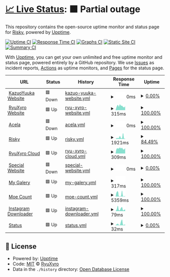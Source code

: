 # [📈 Live Status](https://RyuXyro.github.io/status): <!--live status--> **🟧 Partial outage**

This repository contains the open-source uptime monitor and status page for [Risky](https://RyuXyro.github.io/status), powered by [Upptime](https://github.com/upptime/upptime).

[![Uptime CI](https://github.com/RyuXyro/status/workflows/Uptime%20CI/badge.svg)](https://github.com/RyuXyro/status/actions?query=workflow%3A%22Uptime+CI%22)
[![Response Time CI](https://github.com/RyuXyro/status/workflows/Response%20Time%20CI/badge.svg)](https://github.com/RyuXyro/status/actions?query=workflow%3A%22Response+Time+CI%22)
[![Graphs CI](https://github.com/RyuXyro/status/workflows/Graphs%20CI/badge.svg)](https://github.com/RyuXyro/status/actions?query=workflow%3A%22Graphs+CI%22)
[![Static Site CI](https://github.com/RyuXyro/status/workflows/Static%20Site%20CI/badge.svg)](https://github.com/RyuXyro/status/actions?query=workflow%3A%22Static+Site+CI%22)
[![Summary CI](https://github.com/RyuXyro/status/workflows/Summary%20CI/badge.svg)](https://github.com/RyuXyro/status/actions?query=workflow%3A%22Summary+CI%22)

With [Upptime](https://upptime.js.org), you can get your own unlimited and free uptime monitor and status page, powered entirely by a GitHub repository. We use [Issues](https://github.com/RyuXyro/status/issues) as incident reports, [Actions](https://github.com/RyuXyro/status/actions) as uptime monitors, and [Pages](https://RyuXyro.github.io/status) for the status page.

<!--start: status pages-->
<!-- This summary is generated by Upptime (https://github.com/upptime/upptime) -->
<!-- Do not edit this manually, your changes will be overwritten -->
<!-- prettier-ignore -->
| URL | Status | History | Response Time | Uptime |
| --- | ------ | ------- | ------------- | ------ |
| <img alt="" src="https://icons.duckduckgo.com/ip3/kazuoyuuka.rf.gd.ico" height="13"> [KazuoYuuka Website](https://kazuoyuuka.rf.gd) | 🟥 Down | [kazuo-yuuka-website.yml](https://github.com/RyuXyro/status/commits/HEAD/history/kazuo-yuuka-website.yml) | <details><summary><img alt="Response time graph" src="./graphs/kazuo-yuuka-website/response-time-week.png" height="20"> 0ms</summary><br><a href="https://RyuXyro.github.io/status/history/kazuo-yuuka-website"><img alt="Response time 0" src="https://img.shields.io/endpoint?url=https%3A%2F%2Fraw.githubusercontent.com%2FRyuXyro%2Fstatus%2FHEAD%2Fapi%2Fkazuo-yuuka-website%2Fresponse-time.json"></a><br><a href="https://RyuXyro.github.io/status/history/kazuo-yuuka-website"><img alt="24-hour response time 0" src="https://img.shields.io/endpoint?url=https%3A%2F%2Fraw.githubusercontent.com%2FRyuXyro%2Fstatus%2FHEAD%2Fapi%2Fkazuo-yuuka-website%2Fresponse-time-day.json"></a><br><a href="https://RyuXyro.github.io/status/history/kazuo-yuuka-website"><img alt="7-day response time 0" src="https://img.shields.io/endpoint?url=https%3A%2F%2Fraw.githubusercontent.com%2FRyuXyro%2Fstatus%2FHEAD%2Fapi%2Fkazuo-yuuka-website%2Fresponse-time-week.json"></a><br><a href="https://RyuXyro.github.io/status/history/kazuo-yuuka-website"><img alt="30-day response time 0" src="https://img.shields.io/endpoint?url=https%3A%2F%2Fraw.githubusercontent.com%2FRyuXyro%2Fstatus%2FHEAD%2Fapi%2Fkazuo-yuuka-website%2Fresponse-time-month.json"></a><br><a href="https://RyuXyro.github.io/status/history/kazuo-yuuka-website"><img alt="1-year response time 0" src="https://img.shields.io/endpoint?url=https%3A%2F%2Fraw.githubusercontent.com%2FRyuXyro%2Fstatus%2FHEAD%2Fapi%2Fkazuo-yuuka-website%2Fresponse-time-year.json"></a></details> | <details><summary><a href="https://RyuXyro.github.io/status/history/kazuo-yuuka-website">0.00%</a></summary><a href="https://RyuXyro.github.io/status/history/kazuo-yuuka-website"><img alt="All-time uptime 0.00%" src="https://img.shields.io/endpoint?url=https%3A%2F%2Fraw.githubusercontent.com%2FRyuXyro%2Fstatus%2FHEAD%2Fapi%2Fkazuo-yuuka-website%2Fuptime.json"></a><br><a href="https://RyuXyro.github.io/status/history/kazuo-yuuka-website"><img alt="24-hour uptime 0.00%" src="https://img.shields.io/endpoint?url=https%3A%2F%2Fraw.githubusercontent.com%2FRyuXyro%2Fstatus%2FHEAD%2Fapi%2Fkazuo-yuuka-website%2Fuptime-day.json"></a><br><a href="https://RyuXyro.github.io/status/history/kazuo-yuuka-website"><img alt="7-day uptime 0.00%" src="https://img.shields.io/endpoint?url=https%3A%2F%2Fraw.githubusercontent.com%2FRyuXyro%2Fstatus%2FHEAD%2Fapi%2Fkazuo-yuuka-website%2Fuptime-week.json"></a><br><a href="https://RyuXyro.github.io/status/history/kazuo-yuuka-website"><img alt="30-day uptime 0.00%" src="https://img.shields.io/endpoint?url=https%3A%2F%2Fraw.githubusercontent.com%2FRyuXyro%2Fstatus%2FHEAD%2Fapi%2Fkazuo-yuuka-website%2Fuptime-month.json"></a><br><a href="https://RyuXyro.github.io/status/history/kazuo-yuuka-website"><img alt="1-year uptime 0.00%" src="https://img.shields.io/endpoint?url=https%3A%2F%2Fraw.githubusercontent.com%2FRyuXyro%2Fstatus%2FHEAD%2Fapi%2Fkazuo-yuuka-website%2Fuptime-year.json"></a></details>
| <img alt="" src="https://icons.duckduckgo.com/ip3/ryuxyro.epizy.com.ico" height="13"> [RyuXyro Website](http://ryuxyro.epizy.com) | 🟩 Up | [ryu-xyro-website.yml](https://github.com/RyuXyro/status/commits/HEAD/history/ryu-xyro-website.yml) | <details><summary><img alt="Response time graph" src="./graphs/ryu-xyro-website/response-time-week.png" height="20"> 315ms</summary><br><a href="https://RyuXyro.github.io/status/history/ryu-xyro-website"><img alt="Response time 412" src="https://img.shields.io/endpoint?url=https%3A%2F%2Fraw.githubusercontent.com%2FRyuXyro%2Fstatus%2FHEAD%2Fapi%2Fryu-xyro-website%2Fresponse-time.json"></a><br><a href="https://RyuXyro.github.io/status/history/ryu-xyro-website"><img alt="24-hour response time 304" src="https://img.shields.io/endpoint?url=https%3A%2F%2Fraw.githubusercontent.com%2FRyuXyro%2Fstatus%2FHEAD%2Fapi%2Fryu-xyro-website%2Fresponse-time-day.json"></a><br><a href="https://RyuXyro.github.io/status/history/ryu-xyro-website"><img alt="7-day response time 315" src="https://img.shields.io/endpoint?url=https%3A%2F%2Fraw.githubusercontent.com%2FRyuXyro%2Fstatus%2FHEAD%2Fapi%2Fryu-xyro-website%2Fresponse-time-week.json"></a><br><a href="https://RyuXyro.github.io/status/history/ryu-xyro-website"><img alt="30-day response time 412" src="https://img.shields.io/endpoint?url=https%3A%2F%2Fraw.githubusercontent.com%2FRyuXyro%2Fstatus%2FHEAD%2Fapi%2Fryu-xyro-website%2Fresponse-time-month.json"></a><br><a href="https://RyuXyro.github.io/status/history/ryu-xyro-website"><img alt="1-year response time 412" src="https://img.shields.io/endpoint?url=https%3A%2F%2Fraw.githubusercontent.com%2FRyuXyro%2Fstatus%2FHEAD%2Fapi%2Fryu-xyro-website%2Fresponse-time-year.json"></a></details> | <details><summary><a href="https://RyuXyro.github.io/status/history/ryu-xyro-website">100.00%</a></summary><a href="https://RyuXyro.github.io/status/history/ryu-xyro-website"><img alt="All-time uptime 99.43%" src="https://img.shields.io/endpoint?url=https%3A%2F%2Fraw.githubusercontent.com%2FRyuXyro%2Fstatus%2FHEAD%2Fapi%2Fryu-xyro-website%2Fuptime.json"></a><br><a href="https://RyuXyro.github.io/status/history/ryu-xyro-website"><img alt="24-hour uptime 100.00%" src="https://img.shields.io/endpoint?url=https%3A%2F%2Fraw.githubusercontent.com%2FRyuXyro%2Fstatus%2FHEAD%2Fapi%2Fryu-xyro-website%2Fuptime-day.json"></a><br><a href="https://RyuXyro.github.io/status/history/ryu-xyro-website"><img alt="7-day uptime 100.00%" src="https://img.shields.io/endpoint?url=https%3A%2F%2Fraw.githubusercontent.com%2FRyuXyro%2Fstatus%2FHEAD%2Fapi%2Fryu-xyro-website%2Fuptime-week.json"></a><br><a href="https://RyuXyro.github.io/status/history/ryu-xyro-website"><img alt="30-day uptime 99.42%" src="https://img.shields.io/endpoint?url=https%3A%2F%2Fraw.githubusercontent.com%2FRyuXyro%2Fstatus%2FHEAD%2Fapi%2Fryu-xyro-website%2Fuptime-month.json"></a><br><a href="https://RyuXyro.github.io/status/history/ryu-xyro-website"><img alt="1-year uptime 99.43%" src="https://img.shields.io/endpoint?url=https%3A%2F%2Fraw.githubusercontent.com%2FRyuXyro%2Fstatus%2FHEAD%2Fapi%2Fryu-xyro-website%2Fuptime-year.json"></a></details>
| <img alt="" src="https://icons.duckduckgo.com/ip3/acela.rf.gd.ico" height="13"> [Acela](https://acela.rf.gd) | 🟥 Down | [acela.yml](https://github.com/RyuXyro/status/commits/HEAD/history/acela.yml) | <details><summary><img alt="Response time graph" src="./graphs/acela/response-time-week.png" height="20"> 0ms</summary><br><a href="https://RyuXyro.github.io/status/history/acela"><img alt="Response time 0" src="https://img.shields.io/endpoint?url=https%3A%2F%2Fraw.githubusercontent.com%2FRyuXyro%2Fstatus%2FHEAD%2Fapi%2Facela%2Fresponse-time.json"></a><br><a href="https://RyuXyro.github.io/status/history/acela"><img alt="24-hour response time 0" src="https://img.shields.io/endpoint?url=https%3A%2F%2Fraw.githubusercontent.com%2FRyuXyro%2Fstatus%2FHEAD%2Fapi%2Facela%2Fresponse-time-day.json"></a><br><a href="https://RyuXyro.github.io/status/history/acela"><img alt="7-day response time 0" src="https://img.shields.io/endpoint?url=https%3A%2F%2Fraw.githubusercontent.com%2FRyuXyro%2Fstatus%2FHEAD%2Fapi%2Facela%2Fresponse-time-week.json"></a><br><a href="https://RyuXyro.github.io/status/history/acela"><img alt="30-day response time 0" src="https://img.shields.io/endpoint?url=https%3A%2F%2Fraw.githubusercontent.com%2FRyuXyro%2Fstatus%2FHEAD%2Fapi%2Facela%2Fresponse-time-month.json"></a><br><a href="https://RyuXyro.github.io/status/history/acela"><img alt="1-year response time 0" src="https://img.shields.io/endpoint?url=https%3A%2F%2Fraw.githubusercontent.com%2FRyuXyro%2Fstatus%2FHEAD%2Fapi%2Facela%2Fresponse-time-year.json"></a></details> | <details><summary><a href="https://RyuXyro.github.io/status/history/acela">100.00%</a></summary><a href="https://RyuXyro.github.io/status/history/acela"><img alt="All-time uptime 96.42%" src="https://img.shields.io/endpoint?url=https%3A%2F%2Fraw.githubusercontent.com%2FRyuXyro%2Fstatus%2FHEAD%2Fapi%2Facela%2Fuptime.json"></a><br><a href="https://RyuXyro.github.io/status/history/acela"><img alt="24-hour uptime 100.00%" src="https://img.shields.io/endpoint?url=https%3A%2F%2Fraw.githubusercontent.com%2FRyuXyro%2Fstatus%2FHEAD%2Fapi%2Facela%2Fuptime-day.json"></a><br><a href="https://RyuXyro.github.io/status/history/acela"><img alt="7-day uptime 100.00%" src="https://img.shields.io/endpoint?url=https%3A%2F%2Fraw.githubusercontent.com%2FRyuXyro%2Fstatus%2FHEAD%2Fapi%2Facela%2Fuptime-week.json"></a><br><a href="https://RyuXyro.github.io/status/history/acela"><img alt="30-day uptime 96.42%" src="https://img.shields.io/endpoint?url=https%3A%2F%2Fraw.githubusercontent.com%2FRyuXyro%2Fstatus%2FHEAD%2Fapi%2Facela%2Fuptime-month.json"></a><br><a href="https://RyuXyro.github.io/status/history/acela"><img alt="1-year uptime 96.42%" src="https://img.shields.io/endpoint?url=https%3A%2F%2Fraw.githubusercontent.com%2FRyuXyro%2Fstatus%2FHEAD%2Fapi%2Facela%2Fuptime-year.json"></a></details>
| <img alt="" src="https://icons.duckduckgo.com/ip3/ryuxyro.my.id.ico" height="13"> [Risky](https://ryuxyro.my.id/) | 🟩 Up | [risky.yml](https://github.com/RyuXyro/status/commits/HEAD/history/risky.yml) | <details><summary><img alt="Response time graph" src="./graphs/risky/response-time-week.png" height="20"> 1921ms</summary><br><a href="https://RyuXyro.github.io/status/history/risky"><img alt="Response time 1975" src="https://img.shields.io/endpoint?url=https%3A%2F%2Fraw.githubusercontent.com%2FRyuXyro%2Fstatus%2FHEAD%2Fapi%2Frisky%2Fresponse-time.json"></a><br><a href="https://RyuXyro.github.io/status/history/risky"><img alt="24-hour response time 489" src="https://img.shields.io/endpoint?url=https%3A%2F%2Fraw.githubusercontent.com%2FRyuXyro%2Fstatus%2FHEAD%2Fapi%2Frisky%2Fresponse-time-day.json"></a><br><a href="https://RyuXyro.github.io/status/history/risky"><img alt="7-day response time 1921" src="https://img.shields.io/endpoint?url=https%3A%2F%2Fraw.githubusercontent.com%2FRyuXyro%2Fstatus%2FHEAD%2Fapi%2Frisky%2Fresponse-time-week.json"></a><br><a href="https://RyuXyro.github.io/status/history/risky"><img alt="30-day response time 1975" src="https://img.shields.io/endpoint?url=https%3A%2F%2Fraw.githubusercontent.com%2FRyuXyro%2Fstatus%2FHEAD%2Fapi%2Frisky%2Fresponse-time-month.json"></a><br><a href="https://RyuXyro.github.io/status/history/risky"><img alt="1-year response time 1975" src="https://img.shields.io/endpoint?url=https%3A%2F%2Fraw.githubusercontent.com%2FRyuXyro%2Fstatus%2FHEAD%2Fapi%2Frisky%2Fresponse-time-year.json"></a></details> | <details><summary><a href="https://RyuXyro.github.io/status/history/risky">84.49%</a></summary><a href="https://RyuXyro.github.io/status/history/risky"><img alt="All-time uptime 93.01%" src="https://img.shields.io/endpoint?url=https%3A%2F%2Fraw.githubusercontent.com%2FRyuXyro%2Fstatus%2FHEAD%2Fapi%2Frisky%2Fuptime.json"></a><br><a href="https://RyuXyro.github.io/status/history/risky"><img alt="24-hour uptime 60.06%" src="https://img.shields.io/endpoint?url=https%3A%2F%2Fraw.githubusercontent.com%2FRyuXyro%2Fstatus%2FHEAD%2Fapi%2Frisky%2Fuptime-day.json"></a><br><a href="https://RyuXyro.github.io/status/history/risky"><img alt="7-day uptime 84.49%" src="https://img.shields.io/endpoint?url=https%3A%2F%2Fraw.githubusercontent.com%2FRyuXyro%2Fstatus%2FHEAD%2Fapi%2Frisky%2Fuptime-week.json"></a><br><a href="https://RyuXyro.github.io/status/history/risky"><img alt="30-day uptime 93.01%" src="https://img.shields.io/endpoint?url=https%3A%2F%2Fraw.githubusercontent.com%2FRyuXyro%2Fstatus%2FHEAD%2Fapi%2Frisky%2Fuptime-month.json"></a><br><a href="https://RyuXyro.github.io/status/history/risky"><img alt="1-year uptime 93.01%" src="https://img.shields.io/endpoint?url=https%3A%2F%2Fraw.githubusercontent.com%2FRyuXyro%2Fstatus%2FHEAD%2Fapi%2Frisky%2Fuptime-year.json"></a></details>
| <img alt="" src="https://icons.duckduckgo.com/ip3/cloud.ryuxyro.workers.dev.ico" height="13"> [RyuXyro Cloud](https://cloud.ryuxyro.workers.dev/) | 🟩 Up | [ryu-xyro-cloud.yml](https://github.com/RyuXyro/status/commits/HEAD/history/ryu-xyro-cloud.yml) | <details><summary><img alt="Response time graph" src="./graphs/ryu-xyro-cloud/response-time-week.png" height="20"> 309ms</summary><br><a href="https://RyuXyro.github.io/status/history/ryu-xyro-cloud"><img alt="Response time 269" src="https://img.shields.io/endpoint?url=https%3A%2F%2Fraw.githubusercontent.com%2FRyuXyro%2Fstatus%2FHEAD%2Fapi%2Fryu-xyro-cloud%2Fresponse-time.json"></a><br><a href="https://RyuXyro.github.io/status/history/ryu-xyro-cloud"><img alt="24-hour response time 305" src="https://img.shields.io/endpoint?url=https%3A%2F%2Fraw.githubusercontent.com%2FRyuXyro%2Fstatus%2FHEAD%2Fapi%2Fryu-xyro-cloud%2Fresponse-time-day.json"></a><br><a href="https://RyuXyro.github.io/status/history/ryu-xyro-cloud"><img alt="7-day response time 309" src="https://img.shields.io/endpoint?url=https%3A%2F%2Fraw.githubusercontent.com%2FRyuXyro%2Fstatus%2FHEAD%2Fapi%2Fryu-xyro-cloud%2Fresponse-time-week.json"></a><br><a href="https://RyuXyro.github.io/status/history/ryu-xyro-cloud"><img alt="30-day response time 269" src="https://img.shields.io/endpoint?url=https%3A%2F%2Fraw.githubusercontent.com%2FRyuXyro%2Fstatus%2FHEAD%2Fapi%2Fryu-xyro-cloud%2Fresponse-time-month.json"></a><br><a href="https://RyuXyro.github.io/status/history/ryu-xyro-cloud"><img alt="1-year response time 269" src="https://img.shields.io/endpoint?url=https%3A%2F%2Fraw.githubusercontent.com%2FRyuXyro%2Fstatus%2FHEAD%2Fapi%2Fryu-xyro-cloud%2Fresponse-time-year.json"></a></details> | <details><summary><a href="https://RyuXyro.github.io/status/history/ryu-xyro-cloud">100.00%</a></summary><a href="https://RyuXyro.github.io/status/history/ryu-xyro-cloud"><img alt="All-time uptime 90.52%" src="https://img.shields.io/endpoint?url=https%3A%2F%2Fraw.githubusercontent.com%2FRyuXyro%2Fstatus%2FHEAD%2Fapi%2Fryu-xyro-cloud%2Fuptime.json"></a><br><a href="https://RyuXyro.github.io/status/history/ryu-xyro-cloud"><img alt="24-hour uptime 100.00%" src="https://img.shields.io/endpoint?url=https%3A%2F%2Fraw.githubusercontent.com%2FRyuXyro%2Fstatus%2FHEAD%2Fapi%2Fryu-xyro-cloud%2Fuptime-day.json"></a><br><a href="https://RyuXyro.github.io/status/history/ryu-xyro-cloud"><img alt="7-day uptime 100.00%" src="https://img.shields.io/endpoint?url=https%3A%2F%2Fraw.githubusercontent.com%2FRyuXyro%2Fstatus%2FHEAD%2Fapi%2Fryu-xyro-cloud%2Fuptime-week.json"></a><br><a href="https://RyuXyro.github.io/status/history/ryu-xyro-cloud"><img alt="30-day uptime 90.52%" src="https://img.shields.io/endpoint?url=https%3A%2F%2Fraw.githubusercontent.com%2FRyuXyro%2Fstatus%2FHEAD%2Fapi%2Fryu-xyro-cloud%2Fuptime-month.json"></a><br><a href="https://RyuXyro.github.io/status/history/ryu-xyro-cloud"><img alt="1-year uptime 90.52%" src="https://img.shields.io/endpoint?url=https%3A%2F%2Fraw.githubusercontent.com%2FRyuXyro%2Fstatus%2FHEAD%2Fapi%2Fryu-xyro-cloud%2Fuptime-year.json"></a></details>
| <img alt="" src="https://icons.duckduckgo.com/ip3/special-for-you.rf.gd.ico" height="13"> [Special Website](https://special-for-you.rf.gd) | 🟥 Down | [special-website.yml](https://github.com/RyuXyro/status/commits/HEAD/history/special-website.yml) | <details><summary><img alt="Response time graph" src="./graphs/special-website/response-time-week.png" height="20"> 0ms</summary><br><a href="https://RyuXyro.github.io/status/history/special-website"><img alt="Response time 0" src="https://img.shields.io/endpoint?url=https%3A%2F%2Fraw.githubusercontent.com%2FRyuXyro%2Fstatus%2FHEAD%2Fapi%2Fspecial-website%2Fresponse-time.json"></a><br><a href="https://RyuXyro.github.io/status/history/special-website"><img alt="24-hour response time 0" src="https://img.shields.io/endpoint?url=https%3A%2F%2Fraw.githubusercontent.com%2FRyuXyro%2Fstatus%2FHEAD%2Fapi%2Fspecial-website%2Fresponse-time-day.json"></a><br><a href="https://RyuXyro.github.io/status/history/special-website"><img alt="7-day response time 0" src="https://img.shields.io/endpoint?url=https%3A%2F%2Fraw.githubusercontent.com%2FRyuXyro%2Fstatus%2FHEAD%2Fapi%2Fspecial-website%2Fresponse-time-week.json"></a><br><a href="https://RyuXyro.github.io/status/history/special-website"><img alt="30-day response time 0" src="https://img.shields.io/endpoint?url=https%3A%2F%2Fraw.githubusercontent.com%2FRyuXyro%2Fstatus%2FHEAD%2Fapi%2Fspecial-website%2Fresponse-time-month.json"></a><br><a href="https://RyuXyro.github.io/status/history/special-website"><img alt="1-year response time 0" src="https://img.shields.io/endpoint?url=https%3A%2F%2Fraw.githubusercontent.com%2FRyuXyro%2Fstatus%2FHEAD%2Fapi%2Fspecial-website%2Fresponse-time-year.json"></a></details> | <details><summary><a href="https://RyuXyro.github.io/status/history/special-website">0.00%</a></summary><a href="https://RyuXyro.github.io/status/history/special-website"><img alt="All-time uptime 0.00%" src="https://img.shields.io/endpoint?url=https%3A%2F%2Fraw.githubusercontent.com%2FRyuXyro%2Fstatus%2FHEAD%2Fapi%2Fspecial-website%2Fuptime.json"></a><br><a href="https://RyuXyro.github.io/status/history/special-website"><img alt="24-hour uptime 0.00%" src="https://img.shields.io/endpoint?url=https%3A%2F%2Fraw.githubusercontent.com%2FRyuXyro%2Fstatus%2FHEAD%2Fapi%2Fspecial-website%2Fuptime-day.json"></a><br><a href="https://RyuXyro.github.io/status/history/special-website"><img alt="7-day uptime 0.00%" src="https://img.shields.io/endpoint?url=https%3A%2F%2Fraw.githubusercontent.com%2FRyuXyro%2Fstatus%2FHEAD%2Fapi%2Fspecial-website%2Fuptime-week.json"></a><br><a href="https://RyuXyro.github.io/status/history/special-website"><img alt="30-day uptime 0.00%" src="https://img.shields.io/endpoint?url=https%3A%2F%2Fraw.githubusercontent.com%2FRyuXyro%2Fstatus%2FHEAD%2Fapi%2Fspecial-website%2Fuptime-month.json"></a><br><a href="https://RyuXyro.github.io/status/history/special-website"><img alt="1-year uptime 0.00%" src="https://img.shields.io/endpoint?url=https%3A%2F%2Fraw.githubusercontent.com%2FRyuXyro%2Fstatus%2FHEAD%2Fapi%2Fspecial-website%2Fuptime-year.json"></a></details>
| <img alt="" src="https://icons.duckduckgo.com/ip3/one-galery.epizy.com.ico" height="13"> [My Galery](http://one-galery.epizy.com/) | 🟩 Up | [my-galery.yml](https://github.com/RyuXyro/status/commits/HEAD/history/my-galery.yml) | <details><summary><img alt="Response time graph" src="./graphs/my-galery/response-time-week.png" height="20"> 317ms</summary><br><a href="https://RyuXyro.github.io/status/history/my-galery"><img alt="Response time 317" src="https://img.shields.io/endpoint?url=https%3A%2F%2Fraw.githubusercontent.com%2FRyuXyro%2Fstatus%2FHEAD%2Fapi%2Fmy-galery%2Fresponse-time.json"></a><br><a href="https://RyuXyro.github.io/status/history/my-galery"><img alt="24-hour response time 317" src="https://img.shields.io/endpoint?url=https%3A%2F%2Fraw.githubusercontent.com%2FRyuXyro%2Fstatus%2FHEAD%2Fapi%2Fmy-galery%2Fresponse-time-day.json"></a><br><a href="https://RyuXyro.github.io/status/history/my-galery"><img alt="7-day response time 317" src="https://img.shields.io/endpoint?url=https%3A%2F%2Fraw.githubusercontent.com%2FRyuXyro%2Fstatus%2FHEAD%2Fapi%2Fmy-galery%2Fresponse-time-week.json"></a><br><a href="https://RyuXyro.github.io/status/history/my-galery"><img alt="30-day response time 317" src="https://img.shields.io/endpoint?url=https%3A%2F%2Fraw.githubusercontent.com%2FRyuXyro%2Fstatus%2FHEAD%2Fapi%2Fmy-galery%2Fresponse-time-month.json"></a><br><a href="https://RyuXyro.github.io/status/history/my-galery"><img alt="1-year response time 317" src="https://img.shields.io/endpoint?url=https%3A%2F%2Fraw.githubusercontent.com%2FRyuXyro%2Fstatus%2FHEAD%2Fapi%2Fmy-galery%2Fresponse-time-year.json"></a></details> | <details><summary><a href="https://RyuXyro.github.io/status/history/my-galery">100.00%</a></summary><a href="https://RyuXyro.github.io/status/history/my-galery"><img alt="All-time uptime 100.00%" src="https://img.shields.io/endpoint?url=https%3A%2F%2Fraw.githubusercontent.com%2FRyuXyro%2Fstatus%2FHEAD%2Fapi%2Fmy-galery%2Fuptime.json"></a><br><a href="https://RyuXyro.github.io/status/history/my-galery"><img alt="24-hour uptime 100.00%" src="https://img.shields.io/endpoint?url=https%3A%2F%2Fraw.githubusercontent.com%2FRyuXyro%2Fstatus%2FHEAD%2Fapi%2Fmy-galery%2Fuptime-day.json"></a><br><a href="https://RyuXyro.github.io/status/history/my-galery"><img alt="7-day uptime 100.00%" src="https://img.shields.io/endpoint?url=https%3A%2F%2Fraw.githubusercontent.com%2FRyuXyro%2Fstatus%2FHEAD%2Fapi%2Fmy-galery%2Fuptime-week.json"></a><br><a href="https://RyuXyro.github.io/status/history/my-galery"><img alt="30-day uptime 100.00%" src="https://img.shields.io/endpoint?url=https%3A%2F%2Fraw.githubusercontent.com%2FRyuXyro%2Fstatus%2FHEAD%2Fapi%2Fmy-galery%2Fuptime-month.json"></a><br><a href="https://RyuXyro.github.io/status/history/my-galery"><img alt="1-year uptime 100.00%" src="https://img.shields.io/endpoint?url=https%3A%2F%2Fraw.githubusercontent.com%2FRyuXyro%2Fstatus%2FHEAD%2Fapi%2Fmy-galery%2Fuptime-year.json"></a></details>
| <img alt="" src="https://icons.duckduckgo.com/ip3/moe-count.glitch.me.ico" height="13"> [Moe Count](https://moe-count.glitch.me) | 🟩 Up | [moe-count.yml](https://github.com/RyuXyro/status/commits/HEAD/history/moe-count.yml) | <details><summary><img alt="Response time graph" src="./graphs/moe-count/response-time-week.png" height="20"> 5359ms</summary><br><a href="https://RyuXyro.github.io/status/history/moe-count"><img alt="Response time 5428" src="https://img.shields.io/endpoint?url=https%3A%2F%2Fraw.githubusercontent.com%2FRyuXyro%2Fstatus%2FHEAD%2Fapi%2Fmoe-count%2Fresponse-time.json"></a><br><a href="https://RyuXyro.github.io/status/history/moe-count"><img alt="24-hour response time 871" src="https://img.shields.io/endpoint?url=https%3A%2F%2Fraw.githubusercontent.com%2FRyuXyro%2Fstatus%2FHEAD%2Fapi%2Fmoe-count%2Fresponse-time-day.json"></a><br><a href="https://RyuXyro.github.io/status/history/moe-count"><img alt="7-day response time 5359" src="https://img.shields.io/endpoint?url=https%3A%2F%2Fraw.githubusercontent.com%2FRyuXyro%2Fstatus%2FHEAD%2Fapi%2Fmoe-count%2Fresponse-time-week.json"></a><br><a href="https://RyuXyro.github.io/status/history/moe-count"><img alt="30-day response time 6082" src="https://img.shields.io/endpoint?url=https%3A%2F%2Fraw.githubusercontent.com%2FRyuXyro%2Fstatus%2FHEAD%2Fapi%2Fmoe-count%2Fresponse-time-month.json"></a><br><a href="https://RyuXyro.github.io/status/history/moe-count"><img alt="1-year response time 5428" src="https://img.shields.io/endpoint?url=https%3A%2F%2Fraw.githubusercontent.com%2FRyuXyro%2Fstatus%2FHEAD%2Fapi%2Fmoe-count%2Fresponse-time-year.json"></a></details> | <details><summary><a href="https://RyuXyro.github.io/status/history/moe-count">100.00%</a></summary><a href="https://RyuXyro.github.io/status/history/moe-count"><img alt="All-time uptime 99.68%" src="https://img.shields.io/endpoint?url=https%3A%2F%2Fraw.githubusercontent.com%2FRyuXyro%2Fstatus%2FHEAD%2Fapi%2Fmoe-count%2Fuptime.json"></a><br><a href="https://RyuXyro.github.io/status/history/moe-count"><img alt="24-hour uptime 100.00%" src="https://img.shields.io/endpoint?url=https%3A%2F%2Fraw.githubusercontent.com%2FRyuXyro%2Fstatus%2FHEAD%2Fapi%2Fmoe-count%2Fuptime-day.json"></a><br><a href="https://RyuXyro.github.io/status/history/moe-count"><img alt="7-day uptime 100.00%" src="https://img.shields.io/endpoint?url=https%3A%2F%2Fraw.githubusercontent.com%2FRyuXyro%2Fstatus%2FHEAD%2Fapi%2Fmoe-count%2Fuptime-week.json"></a><br><a href="https://RyuXyro.github.io/status/history/moe-count"><img alt="30-day uptime 99.64%" src="https://img.shields.io/endpoint?url=https%3A%2F%2Fraw.githubusercontent.com%2FRyuXyro%2Fstatus%2FHEAD%2Fapi%2Fmoe-count%2Fuptime-month.json"></a><br><a href="https://RyuXyro.github.io/status/history/moe-count"><img alt="1-year uptime 99.68%" src="https://img.shields.io/endpoint?url=https%3A%2F%2Fraw.githubusercontent.com%2FRyuXyro%2Fstatus%2FHEAD%2Fapi%2Fmoe-count%2Fuptime-year.json"></a></details>
| <img alt="" src="https://icons.duckduckgo.com/ip3/ryuxyro.github.io.ico" height="13"> [Instagram Downloader](https://ryuxyro.github.io/igdownloader/) | 🟩 Up | [instagram-downloader.yml](https://github.com/RyuXyro/status/commits/HEAD/history/instagram-downloader.yml) | <details><summary><img alt="Response time graph" src="./graphs/instagram-downloader/response-time-week.png" height="20"> 79ms</summary><br><a href="https://RyuXyro.github.io/status/history/instagram-downloader"><img alt="Response time 76" src="https://img.shields.io/endpoint?url=https%3A%2F%2Fraw.githubusercontent.com%2FRyuXyro%2Fstatus%2FHEAD%2Fapi%2Finstagram-downloader%2Fresponse-time.json"></a><br><a href="https://RyuXyro.github.io/status/history/instagram-downloader"><img alt="24-hour response time 52" src="https://img.shields.io/endpoint?url=https%3A%2F%2Fraw.githubusercontent.com%2FRyuXyro%2Fstatus%2FHEAD%2Fapi%2Finstagram-downloader%2Fresponse-time-day.json"></a><br><a href="https://RyuXyro.github.io/status/history/instagram-downloader"><img alt="7-day response time 79" src="https://img.shields.io/endpoint?url=https%3A%2F%2Fraw.githubusercontent.com%2FRyuXyro%2Fstatus%2FHEAD%2Fapi%2Finstagram-downloader%2Fresponse-time-week.json"></a><br><a href="https://RyuXyro.github.io/status/history/instagram-downloader"><img alt="30-day response time 76" src="https://img.shields.io/endpoint?url=https%3A%2F%2Fraw.githubusercontent.com%2FRyuXyro%2Fstatus%2FHEAD%2Fapi%2Finstagram-downloader%2Fresponse-time-month.json"></a><br><a href="https://RyuXyro.github.io/status/history/instagram-downloader"><img alt="1-year response time 76" src="https://img.shields.io/endpoint?url=https%3A%2F%2Fraw.githubusercontent.com%2FRyuXyro%2Fstatus%2FHEAD%2Fapi%2Finstagram-downloader%2Fresponse-time-year.json"></a></details> | <details><summary><a href="https://RyuXyro.github.io/status/history/instagram-downloader">100.00%</a></summary><a href="https://RyuXyro.github.io/status/history/instagram-downloader"><img alt="All-time uptime 100.00%" src="https://img.shields.io/endpoint?url=https%3A%2F%2Fraw.githubusercontent.com%2FRyuXyro%2Fstatus%2FHEAD%2Fapi%2Finstagram-downloader%2Fuptime.json"></a><br><a href="https://RyuXyro.github.io/status/history/instagram-downloader"><img alt="24-hour uptime 100.00%" src="https://img.shields.io/endpoint?url=https%3A%2F%2Fraw.githubusercontent.com%2FRyuXyro%2Fstatus%2FHEAD%2Fapi%2Finstagram-downloader%2Fuptime-day.json"></a><br><a href="https://RyuXyro.github.io/status/history/instagram-downloader"><img alt="7-day uptime 100.00%" src="https://img.shields.io/endpoint?url=https%3A%2F%2Fraw.githubusercontent.com%2FRyuXyro%2Fstatus%2FHEAD%2Fapi%2Finstagram-downloader%2Fuptime-week.json"></a><br><a href="https://RyuXyro.github.io/status/history/instagram-downloader"><img alt="30-day uptime 100.00%" src="https://img.shields.io/endpoint?url=https%3A%2F%2Fraw.githubusercontent.com%2FRyuXyro%2Fstatus%2FHEAD%2Fapi%2Finstagram-downloader%2Fuptime-month.json"></a><br><a href="https://RyuXyro.github.io/status/history/instagram-downloader"><img alt="1-year uptime 100.00%" src="https://img.shields.io/endpoint?url=https%3A%2F%2Fraw.githubusercontent.com%2FRyuXyro%2Fstatus%2FHEAD%2Fapi%2Finstagram-downloader%2Fuptime-year.json"></a></details>
| <img alt="" src="https://icons.duckduckgo.com/ip3/ryuxyro.github.io.ico" height="13"> [Status](https://ryuxyro.github.io/status/) | 🟩 Up | [status.yml](https://github.com/RyuXyro/status/commits/HEAD/history/status.yml) | <details><summary><img alt="Response time graph" src="./graphs/status/response-time-week.png" height="20"> 32ms</summary><br><a href="https://RyuXyro.github.io/status/history/status"><img alt="Response time 47" src="https://img.shields.io/endpoint?url=https%3A%2F%2Fraw.githubusercontent.com%2FRyuXyro%2Fstatus%2FHEAD%2Fapi%2Fstatus%2Fresponse-time.json"></a><br><a href="https://RyuXyro.github.io/status/history/status"><img alt="24-hour response time 16" src="https://img.shields.io/endpoint?url=https%3A%2F%2Fraw.githubusercontent.com%2FRyuXyro%2Fstatus%2FHEAD%2Fapi%2Fstatus%2Fresponse-time-day.json"></a><br><a href="https://RyuXyro.github.io/status/history/status"><img alt="7-day response time 32" src="https://img.shields.io/endpoint?url=https%3A%2F%2Fraw.githubusercontent.com%2FRyuXyro%2Fstatus%2FHEAD%2Fapi%2Fstatus%2Fresponse-time-week.json"></a><br><a href="https://RyuXyro.github.io/status/history/status"><img alt="30-day response time 48" src="https://img.shields.io/endpoint?url=https%3A%2F%2Fraw.githubusercontent.com%2FRyuXyro%2Fstatus%2FHEAD%2Fapi%2Fstatus%2Fresponse-time-month.json"></a><br><a href="https://RyuXyro.github.io/status/history/status"><img alt="1-year response time 47" src="https://img.shields.io/endpoint?url=https%3A%2F%2Fraw.githubusercontent.com%2FRyuXyro%2Fstatus%2FHEAD%2Fapi%2Fstatus%2Fresponse-time-year.json"></a></details> | <details><summary><a href="https://RyuXyro.github.io/status/history/status">0.00%</a></summary><a href="https://RyuXyro.github.io/status/history/status"><img alt="All-time uptime 0.00%" src="https://img.shields.io/endpoint?url=https%3A%2F%2Fraw.githubusercontent.com%2FRyuXyro%2Fstatus%2FHEAD%2Fapi%2Fstatus%2Fuptime.json"></a><br><a href="https://RyuXyro.github.io/status/history/status"><img alt="24-hour uptime 0.00%" src="https://img.shields.io/endpoint?url=https%3A%2F%2Fraw.githubusercontent.com%2FRyuXyro%2Fstatus%2FHEAD%2Fapi%2Fstatus%2Fuptime-day.json"></a><br><a href="https://RyuXyro.github.io/status/history/status"><img alt="7-day uptime 0.00%" src="https://img.shields.io/endpoint?url=https%3A%2F%2Fraw.githubusercontent.com%2FRyuXyro%2Fstatus%2FHEAD%2Fapi%2Fstatus%2Fuptime-week.json"></a><br><a href="https://RyuXyro.github.io/status/history/status"><img alt="30-day uptime 0.00%" src="https://img.shields.io/endpoint?url=https%3A%2F%2Fraw.githubusercontent.com%2FRyuXyro%2Fstatus%2FHEAD%2Fapi%2Fstatus%2Fuptime-month.json"></a><br><a href="https://RyuXyro.github.io/status/history/status"><img alt="1-year uptime 0.00%" src="https://img.shields.io/endpoint?url=https%3A%2F%2Fraw.githubusercontent.com%2FRyuXyro%2Fstatus%2FHEAD%2Fapi%2Fstatus%2Fuptime-year.json"></a></details>

<!--end: status pages-->

## 📄 License

- Powered by: [Upptime](https://github.com/upptime/upptime)
- Code: [MIT](./LICENSE) © [RyuXyro](https://github.com/RyuXyro)
- Data in the `./history` directory: [Open Database License](https://opendatacommons.org/licenses/odbl/1-0/)
